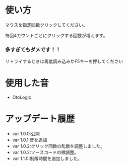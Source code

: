 # 使い方
マウスを指定回数クリックしてください。

毎回4カウントごとにクリックする回数が増えます。

### 多すぎてもダメです！！

リトライするときは再度読み込みかF5キーを押してください

# 使用した音
* OtoLogic

# アップデート履歴
* var 1.0.0:公開
* var 1.0.1:音を追加
* var 1.0.2:クリック回数の乱数を調整しました。
* var 1.0.2:ソースコードの微調整。
* var 1.1.0:制限時間を追加しました。
